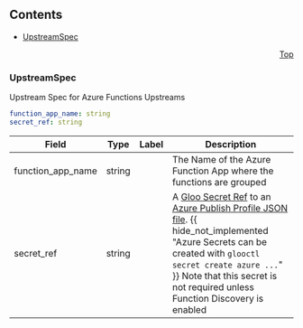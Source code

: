 <a name="top"></a>

## Contents
  - [UpstreamSpec](#gloo.api.azure.v1.UpstreamSpec)



<a name="github.com/solo-io/gloo/pkg/plugins/azure/upstream_spec"></a>
<p align="right"><a href="#top">Top</a></p>




<a name="gloo.api.azure.v1.UpstreamSpec"></a>

### UpstreamSpec
Upstream Spec for Azure Functions Upstreams


```yaml
function_app_name: string
secret_ref: string

```
| Field | Type | Label | Description |
| ----- | ---- | ----- | ----------- |
| function_app_name | string |  | The Name of the Azure Function App where the functions are grouped |
| secret_ref | string |  | A [Gloo Secret Ref](https://gloo.solo.io/introduction/concepts/#Secrets) to an [Azure Publish Profile JSON file](https://azure.microsoft.com/en-us/downloads/publishing-profile-overview/). {{ hide_not_implemented &#34;Azure Secrets can be created with `glooctl secret create azure ...`&#34; }} Note that this secret is not required unless Function Discovery is enabled |





 

 

 

